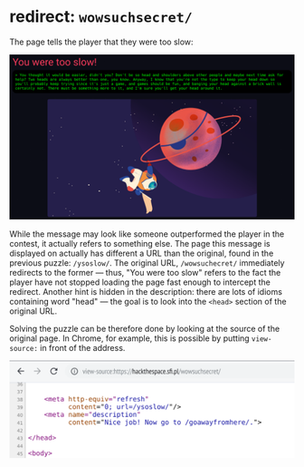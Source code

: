 # redirect: `wowsuchsecret/`

The page tells the player that they were too slow:

![Screenshot of the "You were too slow" page](images/05_redirect_01.png)

While the message may look like someone outperformed the player in the contest,
it actually refers to something else. The page this message is displayed on
actually has different a URL than the original, found in the previous puzzle:
`/ysoslow/`. The original URL, `/wowsuchecret/` immediately redirects to
the former — thus, "You were too slow" refers to the fact the player have not
stopped loading the page fast enough to intercept the redirect. Another hint
is hidden in the description: there are lots of idioms containing word
"head" — the goal is to look into the `<head>` section of the original URL.

Solving the puzzle can be therefore done by looking at the source of the
original page. In Chrome, for example, this is possible by putting
`view-source:` in front of the address.

![Redirect page source screenshot](images/05_redirect_02.png)
